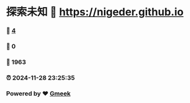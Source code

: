 # 探索未知 :link: https://nigeder.github.io 
### :page_facing_up: [4](https://nigeder.github.io/tag.html) 
### :speech_balloon: 0 
### :hibiscus: 1963 
### :alarm_clock: 2024-11-28 23:25:35 
### Powered by :heart: [Gmeek](https://github.com/Meekdai/Gmeek)
